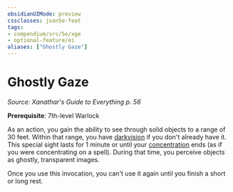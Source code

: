 ```yaml
---
obsidianUIMode: preview
cssclasses: json5e-feat
tags:
- compendium/src/5e/xge
- optional-feature/ei
aliases: ["Ghostly Gaze"]
---
```

# Ghostly Gaze
*Source: Xanathar's Guide to Everything p. 56*  

**Prerequisite**: 7th-level Warlock

As an action, you gain the ability to see through solid objects to a range of 30 feet. Within that range, you have [darkvision](/compendium/rules/senses.md#darkvision) if you don't already have it. This special sight lasts for 1 minute or until your [concentration](2.%20GM%20Tools/Misc%20DND%20Handbook/compendium/rules/conditions.md#concentration) ends (as if you were concentrating on a spell). During that time, you perceive objects as ghostly, transparent images.

Once you use this invocation, you can't use it again until you finish a short or long rest.